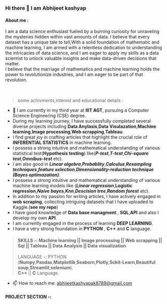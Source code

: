 ### Hi there 👋 I am Abhijeet kashyap 
#### About me :
I am a data science enthusiast fueled by a burning curiosity for unraveling the mysteries hidden within vast amounts of data. I believe that every dataset has a unique tale to tell,With a solid foundation of mathematic and machine learning, I am armed with a relentless dedication to understanding the intricacies of data science, and I am eager to apply my skills as a data scientist to unlock valuable insights and make data-driven decisions that matter.<br>
I believe that the marriage of mathematics and machine learning holds the power to revolutionize industries, and I am eager to be part of that revolution.
<br>
<br>
<br>
> some achivments,interest and educational details :
*  🔭 I am currently in my third year at **IIIT AGT**, pursuing a Computer Science Engineering (CSE) degree.
*  During my learning journey, I have successfully completed several diverse projects including **Data Anylasis**,**Data Visulazation**,**Machine learning**,**Image processing**,**Web scrapping**,**Tableau**.
* I find great joy in crafting articles that highlight the crucial role of **INFERENTIAL STATISTICS** in machine learning.
* I possess a strong intuitive and mathematical understanding of various statistical test(**Hypothesis testing**) like(***P-test***,***T-test***,***Chi-square test***,***Omnibus-test*** etc).
* I am also good in ***Linear algebra***,***Probablity***,***Calculus***,***Resampling techniques***,***feature selection***,***Dimensionality-reduction technique (Bayes optimazation)***.
* I possess a strong intuitive and mathematical understanding of various machine learning models like (***Linear regression***,**Logistic regression**,***Naive bayes***,***Knn***,***Descision tree***,***Random forest*** etc).
* In addition to my passion for writing articles, I have actively engaged in **web scraping**, collecting intriguing datasets that I have uploaded to Kaggle.(**see my repo**)<br>
* I have good knowledge of **Data base managment** , **SQL**,**API**  and also I develop my own **API**.
* I am currently engaged in the process of learning **DEEP LEARNING**.
* I have a very strong foundation in **PYTHON** , **C++** and **C** language.<br>

> #### SKILLS -: Machine learning || Image processing || Web scrapping || Sql  || Tableau || Data Analysis || Data visualization 
> LANGUAGE -: PYTHON (**Numpy**,**Pandas**,**Matplotlib**,**Seaborn**,**Plotly**,**Sckit-Learn**,**Beautiful soup**,**Streamlit**,**selenium**).<br>
               **C++** || **C** Language.
  
- 📫 How to reach me: [abhijeetkashyapak8789@gmail.com](abhijeetkashyapak8789@gmail.com)
  

#### PROJECT SECTION -:




<!--
**Abhijeetkashyap-ds87/Abhijeetkashyap-ds87** is a ✨ _special_ ✨ repository because its `README.md` (this file) appears on your GitHub profile.

Here are some ideas to get you started:
- oiergheoigheipgh
- 🔭 I’m currently working on ...
- 🌱 I’m currently learning ...
- 👯 I’m looking to collaborate on ...
- 🤔 I’m looking for help with ...
- 💬 Ask me about ...
- 📫 How to reach me: ...
- 😄 Pronouns: ...
- ⚡ Fun fact: ...
-->
